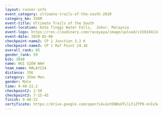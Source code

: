 ```yaml
--- 
layout: runner-info 
event_category: ultimate-trails-of-the-south-2020 
category_km: 35KM 
event-title: Ultimate Trails of the South 
event-location: Kota Tinggi Water Falls,  Johor, Malaysia 
event-logo: https://res.cloudinary.com/raceyaya/image/upload/v1581841103/logo/2020/ultimate-trails-2020_i93dfj.jpg 
event-date: 2020-02-08 
checkpoint-name2: CP 1 Junction 3.2 K 
checkpoint-name3: CP 1 Raf Point 24.1K 
overall_rank: 85
gender_rank: 59
bib: 3040
name: HUI SIEW WAH
team_name: MALAYSIA
distance: 35K
category: 35km Men
gender: Male
time: 9-48-22.2
checkpoint2: 2-50
checkpoint3: 7-15-45
finish: 9-48-22
certificate: https://drive.google.com/open?id=1etENBoUTLlLFiZfPO-nnIx5AB3V_U9BR
--- 
```

